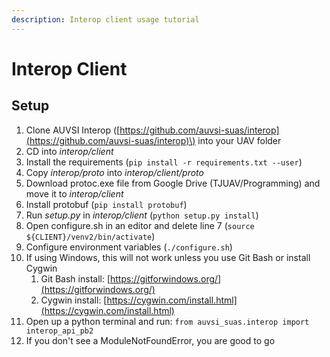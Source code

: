```yaml
---
description: Interop client usage tutorial
---
```


# Interop Client

## Setup

1. Clone AUVSI Interop \([https://github.com/auvsi-suas/interop](https://github.com/auvsi-suas/interop)\) into your UAV folder
2. CD into _interop/client_
3. Install the requirements \(`pip install -r requirements.txt --user`\)
4. Copy _interop/proto_ into _interop/client/proto_
5. Download protoc.exe file from Google Drive \(TJUAV/Programming\) and move it to _interop/client_ 
6. Install protobuf \(`pip install protobuf`\)
7. Run _setup.py_ in _interop/client_ \(`python setup.py install`\)
8. Open configure.sh in an editor and delete line 7 \(`source ${CLIENT}/venv2/bin/activate`\)
9. Configure environment variables \(`./configure.sh`\)
10. If using Windows, this will not work unless you use Git Bash or install Cygwin
    1. Git Bash install: [https://gitforwindows.org/](https://gitforwindows.org/)
    2. Cygwin install: [https://cygwin.com/install.html](https://cygwin.com/install.html)
11. Open up a python terminal and run: `from auvsi_suas.interop import interop_api_pb2`
12. If you don't see a ModuleNotFoundError, you are good to go



